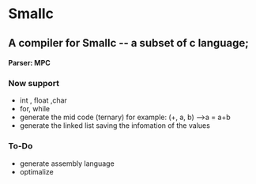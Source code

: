# Smallc 
## A compiler for Smallc -- a subset of c language;
#### Parser: MPC
### Now support
* int , float ,char
* for, while
* generate the mid code (ternary) for example: (+, a, b) -->a = a+b
* generate the linked list saving the infomation of the values

### To-Do
* generate assembly language
* optimalize 
